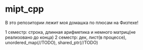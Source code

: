 # mipt_cpp

В это репозитории лежит моя домашка по плюсам на Физтехе!

1 семестр: строка, длинная арифметика и немного матриц(не реализовано до конца)
2 семестр: дек, лист(в процессе), unordered_map(//TODO), shared_ptr(//TODO)
